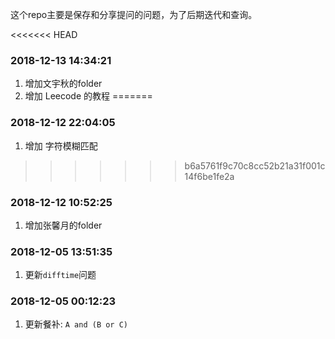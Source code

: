 
<!-- README.md is generated from README.Rmd. Please edit that file -->

这个repo主要是保存和分享提问的问题，为了后期迭代和查询。

<<<<<<< HEAD
### 2018-12-13 14:34:21

1.  增加文宇秋的folder
2.  增加 Leecode 的教程
=======
### 2018-12-12 22:04:05

1.  增加 字符模糊匹配
>>>>>>> b6a5761f9c70c8cc52b21a31f001c14f6be1fe2a

### 2018-12-12 10:52:25

1.  增加张馨月的folder

### 2018-12-05 13:51:35

1.  更新`difftime`问题

### 2018-12-05 00:12:23

1.  更新餐补: `A and (B or C)`
